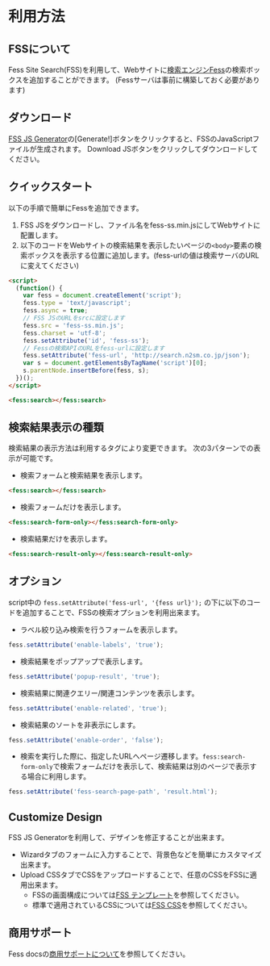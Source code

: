 # 利用方法

## FSSについて

Fess Site Search(FSS)を利用して、Webサイトに[検索エンジンFess](http://fess.codelibs.org/ja/)の検索ボックスを追加することができます。
(Fessサーバは事前に構築しておく必要があります)

## ダウンロード

[FSS JS Generator](/)の[Generate!]ボタンをクリックすると、FSSのJavaScriptファイルが生成されます。
Download JSボタンをクリックしてダウンロードしてください。

## クイックスタート

以下の手順で簡単にFessを追加できます。

1. FSS JSをダウンロードし、ファイル名をfess-ss.min.jsにしてWebサイトに配置します。
1. 以下のコードをWebサイトの検索結果を表示したいページの`<body>`要素の検索ボックスを表示する位置に追加します。(fess-urlの値は検索サーバのURLに変えてください)

```html
<script>
  (function() {
    var fess = document.createElement('script');
    fess.type = 'text/javascript';
    fess.async = true;
    // FSS JSのURLをsrcに設定します
    fess.src = 'fess-ss.min.js';
    fess.charset = 'utf-8';
    fess.setAttribute('id', 'fess-ss');
    // Fessの検索APIのURLをfess-urlに設定します
    fess.setAttribute('fess-url', 'http://search.n2sm.co.jp/json');
    var s = document.getElementsByTagName('script')[0];
    s.parentNode.insertBefore(fess, s);
  })();
</script>

<fess:search></fess:search>
```

## 検索結果表示の種類

検索結果の表示方法は利用するタグにより変更できます。
次の3パターンでの表示が可能です。

* 検索フォームと検索結果を表示します。
```html
<fess:search></fess:search>
```
* 検索フォームだけを表示します。
```html
<fess:search-form-only></fess:search-form-only>
```
* 検索結果だけを表示します。
```html
<fess:search-result-only></fess:search-result-only>
```

## オプション

script中の `fess.setAttribute('fess-url', '{fess url}');` の下に以下のコードを追加することで、FSSの検索オプションを利用出来ます。

* ラベル絞り込み検索を行うフォームを表示します。
```javascript
fess.setAttribute('enable-labels', 'true');
```
* 検索結果をポップアップで表示します。
```javascript
fess.setAttribute('popup-result', 'true');
```
* 検索結果に関連クエリー/関連コンテンツを表示します。
```javascript
fess.setAttribute('enable-related', 'true');
```
* 検索結果のソートを非表示にします。
```javascript
fess.setAttribute('enable-order', 'false');
```
* 検索を実行した際に、指定したURLへページ遷移します。`fess:search-form-only`で検索フォームだけを表示して、検索結果は別のページで表示する場合に利用します。
```javascript
fess.setAttribute('fess-search-page-path', 'result.html');
```

## Customize Design

FSS JS Generatorを利用して、デザインを修正することが出来ます。

* Wizardタブのフォームに入力することで、背景色などを簡単にカスタマイズ出来ます。
* Upload CSSタブでCSSをアップロードすることで、任意のCSSをFSSに適用出来ます。
    * FSSの画面構成については[FSS テンプレート](https://github.com/codelibs/fess-site-search/tree/master/fss/11.4/src/templates)を参照してください。
    * 標準で適用されているCSSについては[FSS CSS](https://github.com/codelibs/fess-site-search/tree/master/fss/11.4/src/css)を参照してください。

## 商用サポート

Fess docsの[商用サポートについて](http://fess.codelibs.org/ja/support-services.html)を参照してください。
